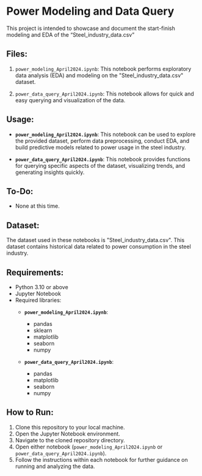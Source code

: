 # Power Modeling and Data Query

This project is intended to showcase and document the start-finish modeling and EDA of the “Steel_industry_data.csv”

## Files:

1. `power_modeling_April2024.ipynb`: This notebook performs exploratory data analysis (EDA) and modeling on the "Steel_industry_data.csv" dataset.

2. `power_data_query_April2024.ipynb`: This notebook allows for quick and easy querying and visualization of the data. 

## Usage:

- **`power_modeling_April2024.ipynb`**: This notebook can be used to explore the provided dataset, perform data preprocessing, conduct EDA, and build predictive models related to power usage in the steel industry.

- **`power_data_query_April2024.ipynb`**: This notebook provides functions for querying specific aspects of the dataset, visualizing trends, and generating insights quickly.

## To-Do:

- None at this time.

## Dataset:

The dataset used in these notebooks is "Steel_industry_data.csv". This dataset contains historical data related to power consumption in the steel industry.

## Requirements:

- Python 3.10 or above
- Jupyter Notebook
- Required libraries:
  - **`power_modeling_April2024.ipynb`**:
    - pandas
    - sklearn
    - matplotlib
    - seaborn
    - numpy

  - **`power_data_query_April2024.ipynb`**:
    - pandas
    - matplotlib
    - seaborn
    - numpy

## How to Run:

1. Clone this repository to your local machine.
2. Open the Jupyter Notebook environment.
3. Navigate to the cloned repository directory.
4. Open either notebook (`power_modeling_April2024.ipynb` or `power_data_query_April2024.ipynb`).
5. Follow the instructions within each notebook for further guidance on running and analyzing the data.

